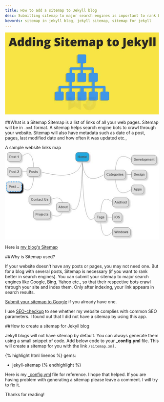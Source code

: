 ```yaml
---
title: How to add a sitemap to Jekyll blog
desc: Submitting sitemap to major search engines is important to rank better on SEO. Jekyll blogs will not have sitemap by default but we can create one using this method.
kewords: sitemap in jekyll blog, jekyll sitemap, sitemap for jekyll
---
```


![How to add sitemap to Jekyll blog](/images/add-sitemap-to-Jekyll-github-pages.jpg)

##What is a Sitemap
Sitemap is a list of links of all your web pages. Sitemap will be in ```.xml``` format. A sitemap helps search engine bots to crawl through your website. Sitemap will also have metadata such as date of a post, pages, last modified date and how often it was updated etc.,

A sample website links map
![Sitemap of a website](/images/how-to-add-sitemap-to-jekyll.jpg)

Here is [my blog's Sitemap](http://blog.webjeda.com/sitemap.xml)

##Why is Sitemap used?

If your website doesn't have any posts or pages, you may not need one. But for a blog with several posts, Sitemap is necessary (if you want to rank better in search engines). You can submit your sitemap to major search engines like Google, Bing, Yahoo etc., so that their respective bots crawl through your site and index them. Only after indexing, your link appears in search results.

[Submit your sitemap to Google](https://www.google.com/webmasters/tools/home?hl=en) if you already have one.

I use [SEO-checkup](https://toolbox.seositecheckup.com/apps/seo-checkup) to see whether my website complies with common SEO parameters. I found out that I did not have a sitemap by using this app.

##How to create a sitemap for Jekyll blog

Jekyll blogs will not have sitemap by default. You can always generate them using a small snippet of code. Add below code to your **_config.yml** file. This will create a sitemap for you with the link ```/sitemap.xml```.

{% highlight html linenos %}
gems:
  - jekyll-sitemap
{% endhighlight %}


Here is my [_config.yml](https://raw.githubusercontent.com/sharu725/emerald/gh-pages/_config.yml) file for reference. I hope that helped. If you are having problem with generating a sitemap please leave a comment. I will try to fix it. 

Thanks for reading!